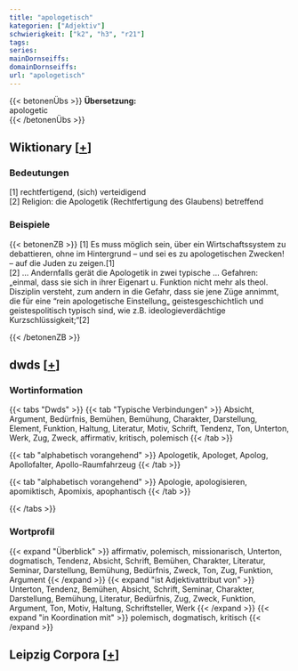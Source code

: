 ```yaml
---
title: "apologetisch"
kategorien: ["Adjektiv"]
schwierigkeit: ["k2", "h3", "r21"]
tags:
series:
mainDornseiffs:
domainDornseiffs:
url: "apologetisch"
---
```


{{< betonenÜbs >}}
**Übersetzung:**  
apologetic  
{{< /betonenÜbs >}}

## Wiktionary [[+](https://de.wiktionary.org/wiki/apologetisch)]

### Bedeutungen
[1] rechtfertigend, (sich) verteidigend  
[2] Religion: die Apologetik (Rechtfertigung des Glaubens) betreffend  

### Beispiele
{{< betonenZB >}}
[1] Es muss möglich sein, über ein Wirtschaftssystem zu debattieren, ohne im Hintergrund – und sei es zu apologetischen Zwecken! – auf die Juden zu zeigen.[1]  
[2] … Andernfalls gerät die Apologetik in zwei typische … Gefahren: „einmal, dass sie sich in ihrer Eigenart u. Funktion nicht mehr als theol. Disziplin versteht, zum andern in die Gefahr, dass sie jene Züge annimmt, die für eine “rein apologetische Einstellung„ geistesgeschichtlich und geistespolitisch typisch sind, wie z.B. ideologieverdächtige Kurzschlüssigkeit;“[2]  

{{< /betonenZB >}}


## dwds [[+](https://www.dwds.de/wb/apologetisch)]

### Wortinformation
{{< tabs "Dwds" >}}
{{< tab "Typische Verbindungen" >}}
Absicht, Argument, Bedürfnis, Bemühen, Bemühung, Charakter, Darstellung, Element, Funktion, Haltung, Literatur, Motiv, Schrift, Tendenz, Ton, Unterton, Werk, Zug, Zweck, affirmativ, kritisch, polemisch
{{< /tab >}}

{{< tab "alphabetisch vorangehend" >}}
Apologetik, Apologet, Apolog, Apollofalter, Apollo-Raumfahrzeug
{{< /tab >}}

{{< tab "alphabetisch vorangehend" >}}
Apologie, apologisieren, apomiktisch, Apomixis, apophantisch
{{< /tab >}}

{{< /tabs >}}

### Wortprofil
{{< expand "Überblick" >}} affirmativ, polemisch, missionarisch, Unterton, dogmatisch, Tendenz, Absicht, Schrift, Bemühen, Charakter, Literatur, Seminar, Darstellung, Bemühung, Bedürfnis, Zweck, Ton, Zug, Funktion, Argument {{< /expand >}}
{{< expand "ist Adjektivattribut von" >}} Unterton, Tendenz, Bemühen, Absicht, Schrift, Seminar, Charakter, Darstellung, Bemühung, Literatur, Bedürfnis, Zug, Zweck, Funktion, Argument, Ton, Motiv, Haltung, Schriftsteller, Werk {{< /expand >}}
{{< expand "in Koordination mit" >}} polemisch, dogmatisch, kritisch {{< /expand >}}

## Leipzig Corpora [[+](https://corpora.uni-leipzig.de/en/res?word=apologetisch&corpusId=deu_newscrawl-public_2018)]

